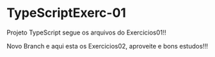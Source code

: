 # TypeScriptExerc-01

Projeto TypeScript segue os arquivos do Exercicios01!!

Novo Branch e aqui esta os Exercicios02, aproveite e bons estudos!!!

